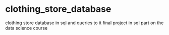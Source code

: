 # clothing_store_database
clothing store database in sql and queries to it
final project in sql part on the data science course
